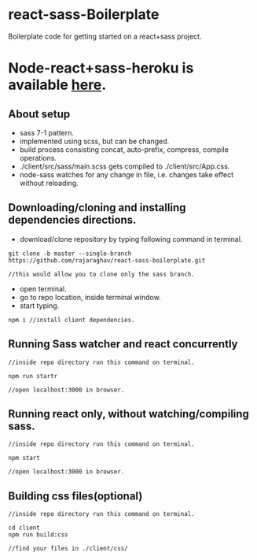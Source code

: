 # react-sass-Boilerplate

Boilerplate code for getting started on a react+sass project.

# Node-react+sass-heroku is available [here](https://github.com/rajaraghav/node-react-herokuass-Boilerplate/).

## About setup

* sass 7-1 pattern.
* implemented using scss, but can be changed.
* build process consisting concat, auto-prefix, compress, compile operations.
* ./client/src/sass/main.scss gets compiled to ./client/src/App.css.
* node-sass watches for any change in file, i.e. changes take effect without reloading.

## Downloading/cloning and installing dependencies directions.

* download/clone repository by typing following command in terminal.

```
git clone -b master --single-branch https://github.com/rajaraghav/react-sass-boilerplate.git

//this would allow you to clone only the sass branch.
```

* open terminal.
* go to repo location, inside terminal window.
* start typing.

```
npm i //install client dependencies.
```

## Running Sass watcher and react concurrently

```
//inside repo directory run this command on terminal.

npm run startr

//open localhost:3000 in browser.
```

## Running react only, without watching/compiling sass.

```
//inside repo directory run this command on terminal.

npm start

//open localhost:3000 in browser.
```

## Building css files(optional)

```
//inside repo directory run this command on terminal.

cd client
npm run build:css

//find your files in ./client/css/
```

